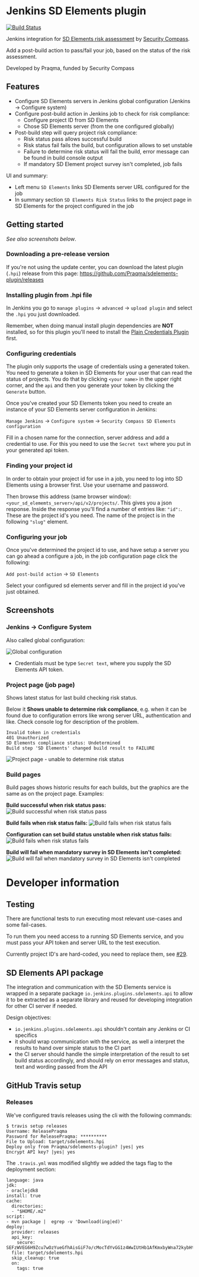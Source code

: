 # Jenkins SD Elements plugin

[![Build Status](https://travis-ci.org/Praqma/sdelements-plugin.svg?branch=master)](https://travis-ci.org/Praqma/sdelements-plugin
)

Jenkins integration for [SD Elements risk assessment](https://www.securitycompass.com/sdelements) by [Security Compass](https://www.securitycompass.com/).

Add a post-build action to pass/fail your job, based on the status of the risk assessment.

Developed by Praqma, funded by Security Compass

## Features

* Configure SD Elements servers in Jenkins global configuration (Jenkins -> Configure system)
* Configure post-build action in Jenkins job to check for risk compliance:
  * Configure project ID from SD Elements
  * Chose SD Elements server (from the one configured globally)
* Post-build step will query project risk compliance:
  * Risk status pass allows successful build
  * Risk status fail fails the build, but configuration allows to set unstable
  * Failure to determine risk status will fail the build, error message can be found in build console output
  * If mandatory SD Element project survey isn't completed, job fails

UI and summary:

* Left menu `SD Elements` links SD Elements server URL configured for the job
* In summary section `SD Elements Risk Status` links to the project page in SD Elements for the project configured in the job

## Getting started

_See also screenshots below_.

### Downloading a pre-release version

If you're not using the update center, you can download the latest plugin (`.hpi`) release from this page: https://github.com/Praqma/sdelements-plugin/releases

### Installing plugin from .hpi file

In Jenkins you go to `manage plugins` -> `advanced` -> `upload plugin` and select the `.hpi` you just downloaded.

Remember, when doing manual install plugin dependencies are **NOT** installed, so for this plugin you'll need to install the [Plain Credentials Plugin](https://wiki.jenkins.io/display/JENKINS/Plain+Credentials+Plugin) first.

### Configuring credentials

The plugin only supports the usage of credentials using a generated token. You need to generate a token in SD Elements for your user that can read the status of projects. You do that by clicking `<your name>` in the upper right corner, and the `api` and then you generate your token by clicking the `Generate` button.

Once you've created your SD Elements token you need to create an instance of your SD Elements server configuration in Jenkins:

`Manage Jenkins` -> `Configure system` -> `Security Compass SD Elements configuration`

Fill in a chosen name for the connection, server address and add a credential to use. For this you need to use the `Secret text` where you put in your generated api token.

### Finding your project id

In order to obtain your project id for use in a job, you need to log into SD Elements using a browser first. Use your username and password.

Then browse this address (same browser window): `<your_sd_elememts_server>/api/v2/projects/`. This gives you a json response. Inside the response you'll find a number of entries like: `"id":`. These are the project id's you need. The name of the project is in the following `"slug"` element.

### Configuring your job

Once you've determined the project id to use, and have setup a server you can go ahead a configure a job, in the job configuration page click the following:

`Add post-build action` -> `SD Elements`

Select your configured sd elements server and fill in the project id you've just obtained.

## Screenshots

### Jenkins -> Configure System

Also called global configuration:

![Global configuration](docs/global-configuration.png)
  * Credentials must be type `Secret text`, where you supply the SD Elements API token.


### Project page (job page)

Shows latest status for last build checking risk status.

Below it **Shows unable to determine risk compliance**, e.g. when it can be found due to configuration errors like wrong server URL, authentication and like. Check console log for description of the problem.

    Invalid token in credentials
    401 Unauthorized
    SD Elements compliance status: Undetermined
    Build step 'SD Elements' changed build result to FAILURE

![Project page - unable to determine risk status](docs/project-page-unable-to-determine-risk-compliance.png)

### Build pages

Build pages shows historic results for each builds, but the graphics are the same as on the project page. Examples:


**Build successful when risk status pass:**
![Build successful when risk status pass](docs/build-page-risk-status-pass.png)

**Build fails when risk status fails:**
![Build fails when risk status fails](docs/build-page-risk-status-fail.png)

**Configuration can set build status unstable when risk status fails:**
![Build fails when risk status fails](docs/build-page-risk-status-fail-job-configured-unstable.png)

**Build will fail when mandatory survey in SD Elements isn't completed:**
![Build will fail when mandatory survey in SD Elements isn't completed](docs/build-page-risk-status-undetermined-survey-not-completed.png)


# Developer information

## Testing

There are functional tests to run executing most relevant use-cases and some fail-cases.

To run them you need access to a running SD Elements service, and you must pass your API token and server URL to the test execution.

Currently project ID's are hard-coded, you need to replace them, see [#29](https://github.com/Praqma/sdelements-plugin/issues/29).

## SD Elements API package

The integration and communication with the SD Elements service is wrapped in a separate package `io.jenkins.plugins.sdelements.api` to allow it to be extracted as a separate library and reused for developing integration for other CI server if needed.

Design objectives:

* `io.jenkins.plugins.sdelements.api` shouldn't contain any Jenkins or CI specifics
* it should wrap communication with the service, as well a interpret the results to hand over simple status to the CI part
* the CI server should handle the simple interpretation of the result to set build status accordingly, and should rely on error messages and status, text and wording passed from the API

## GitHub Travis setup

### Releases

We've configured travis releases using the cli with the following commands:

```
$ travis setup releases
Username: ReleasePraqma
Password for ReleasePraqma: **********
File to Upload: target/sdelements.hpi
Deploy only from Praqma/sdelements-plugin? |yes| yes
Encrypt API key? |yes| yes
```

The `.travis.yml` was modified slightly we added the tags flag to the deployment section:

```
language: java
jdk:
- oraclejdk8
install: true
cache:
  directories:
  - "$HOME/.m2"
script:
- mvn package |  egrep -v 'Download(ing|ed)'
deploy:
  provider: releases
  api_key:
    secure: SEFzWVEG6H9Zcu7wOzYueGfhAisGiF7o/cMocTdYvGG1z4WwIUtHb1AfKmxbyWna72kybHtdBjnMAJ8l7gwp7UOPpHKsIkBKQ5SXa3S/2Fqj7Aq2UFioeqklqDpOlYSobUyp9epUTJnTwFTUFN4hYKxQG2ZL89xTNk3+5UxRsyH9KbL/4c6Gs8WRpmLKn0h1EHSGHw$
  file: target/sdelements.hpi
  skip_cleanup: true
  on:
    tags: true
```
